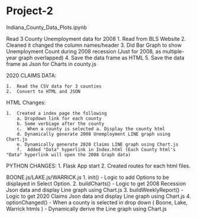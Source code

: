# Project-2

Indiana_County_Data_Plots.ipynb

Read 3 County Unemployment data for 2008
    1.	Read from BLS Website
    2.	Cleaned it changed the column names/header
    3.	Did Bar Graph to show Unemployment Count during 2008 recession (Just for 2008, as multiple-year graph overlapped)
    4.	Save the data frame as HTML
    5.	Save the data frame as Json for Charts in county.js

2020 CLAIMS DATA:

    1.	Read the CSV data for 3 counties
    2.	Convert to HTML and JSON

HTML Changes:

    1.	Created a index page the following 
        a. Dropdown link for each county 
        b. Some verbiage after the county
        c.	When a county is selected a. Display the county html 
        d. Dynamically generate 2008 Unemployment LINE graph using Chart.js 
        e. Dynamically generate 2020 Claims LINE graph using Chart.js
        f.	Added "Data" hyperlink in Index.html (Each County html's "Data" hyperlink will open the 2008 Graph data)

PYTHON CHANGES:
    1.	Flask App start
    2.	Created routes for each html files.

BOONE.js/LAKE.js/WARRICK.js
    1.	init() - Logic to add Options to be displayed in Select Option.
    2.	buildCharts() - Logic to get 2008 Recession Json data and display Line graph using Chart.js
    3.	buildWeeklyReport() - Logic to get 2020 Claims Json data and display Line graph using Chart.js
    4.	optionChanged() - When a county is selected in drop down ( Boone, Lake, Warrick htmls ) - Dynamically derive the Line graph using Chart.js
